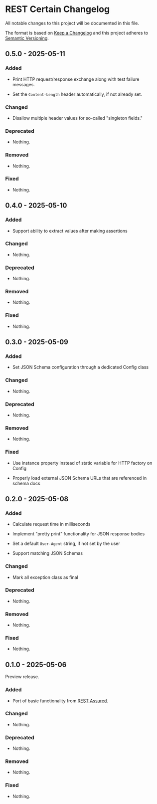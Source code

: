 # REST Certain Changelog

All notable changes to this project will be documented in this file.

The format is based on [Keep a Changelog](https://keepachangelog.com/en/1.1.0/)
and this project adheres to [Semantic Versioning](https://semver.org/spec/v2.0.0.html).

## 0.5.0 - 2025-05-11

### Added

- Print HTTP request/response exchange along with test failure messages.

- Set the `Content-Length` header automatically, if not already set.

### Changed

- Disallow multiple header values for so-called "singleton fields."

### Deprecated

- Nothing.

### Removed

- Nothing.

### Fixed

- Nothing.

## 0.4.0 - 2025-05-10

### Added

- Support ability to extract values after making assertions

### Changed

- Nothing.

### Deprecated

- Nothing.

### Removed

- Nothing.

### Fixed

- Nothing.

## 0.3.0 - 2025-05-09

### Added

- Set JSON Schema configuration through a dedicated Config class

### Changed

- Nothing.

### Deprecated

- Nothing.

### Removed

- Nothing.

### Fixed

- Use instance property instead of static variable for HTTP factory on Config

- Properly load external JSON Schema URLs that are referenced in schema docs

## 0.2.0 - 2025-05-08

### Added

- Calculate request time in milliseconds

- Implement "pretty print" functionality for JSON response bodies

- Set a default `User-Agent` string, if not set by the user

- Support matching JSON Schemas

### Changed

- Mark all exception class as final

### Deprecated

- Nothing.

### Removed

- Nothing.

### Fixed

- Nothing.

## 0.1.0 - 2025-05-06

Preview release.

### Added

- Port of basic functionality from [REST Assured](https://github.com/rest-assured/rest-assured).

### Changed

- Nothing.

### Deprecated

- Nothing.

### Removed

- Nothing.

### Fixed

- Nothing.
